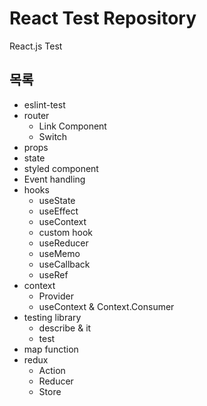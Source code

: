 # React Test Repository
React.js Test

## 목록
* eslint-test
* router
    * Link Component
    * Switch
* props
* state
* styled component
* Event handling
* hooks
    * useState
    * useEffect
    * useContext
    * custom hook
    * useReducer
    * useMemo
    * useCallback
    * useRef
* context
    * Provider
    * useContext & Context.Consumer
* testing library
    * describe & it
    * test
* map function
* redux
    * Action
    * Reducer
    * Store